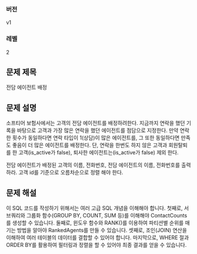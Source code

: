 ### 버전 
v1

### 레벨
2

## 문제 제목
전담 에이전트 배정

## 문제 설명
소프티어 보험사에서는 고객의 전담 에이전트를 배정하려한다. 지금까지 연락을 했던 기록을 바탕으로 고객과 가장 많은 연락을 했던 에이전트를 점담으로 지정한다. 만약 연락 한 횟수가 동일하다면 연락 타입이 1(상담)이 많은 에이전트를, 그 또한 동일하다면 만족도 좋음이 더 많은 에이전트를 배정한다. 단, 연락을 한번도 하지 않은 고객과 회원탈퇴를 한 고객(is_active가 false), 퇴사한 에이전트는(is_active가 false) 제외 한다.

전담 에이전트가 배정된 고객의 이름, 전화번호, 전담 에이전트의 이름, 전화번호를 출력 하라. 고객 id를 기준으로 오름차순으로 정렬 해야 한다.

## 문제 해설
이 SQL 코드를 작성하기 위해서는 여러 고급 SQL 개념을 이해해야 합니다. 첫째로, 서브쿼리와 그룹화 함수(GROUP BY, COUNT, SUM 등)를 이해해야 ContactCounts를 생성할 수 있습니다. 둘째로, 윈도우 함수와 RANK()를 이용하여 파티션별 순위를 매기는 방법을 알아야 RankedAgents를 만들 수 있습니다. 셋째로, 조인(JOIN) 연산을 이해하여 여러 테이블의 데이터를 결합할 수 있어야 합니다. 마지막으로, WHERE 절과 ORDER BY를 활용하여 필터링과 정렬을 할 수 있어야 최종 결과를 얻을 수 있습니다.